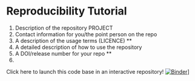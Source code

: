 # Reproducibility Tutorial 

1. Description of the repository PROJECT
2. Contact information for you/the point person on the repo 
3. A description of the usage terms (LICENCE) ** 
4. A detailed description of how to use the repository 
5. A DOI/release number for your repo ** 
6. 


Click here to launch this code base in an interactive repository! [![Binder](https://mybinder.org/badge_logo.svg)](https://mybinder.org/v2/gh/colebrookson/reproducibility-tutorial-repo/master)]
